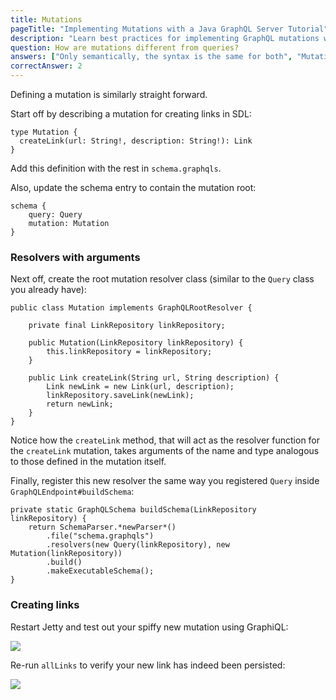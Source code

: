 ```yaml
---
title: Mutations
pageTitle: "Implementing Mutations with a Java GraphQL Server Tutorial"
description: "Learn best practices for implementing GraphQL mutations with graphql-java & Java. You can test your implementation in a GraphiQL Playground."
question: How are mutations different from queries?
answers: ["Only semantically, the syntax is the same for both", "Mutation must be send via HTTP POST", "Mutations start with a different key-word", "Mutation is just another name for a query"]
correctAnswer: 2
---
```


Defining a mutation is similarly straight forward.

<Instruction>

Start off by describing a mutation for creating links in SDL:

```graphql(path=".../hackernews-graphql-java/src/main/resources/schema.graphqls")
type Mutation {
  createLink(url: String!, description: String!): Link
}
```
Add this definition with the rest in `schema.graphqls`. 

</Instruction>

<Instruction>

Also, update the schema entry to contain the mutation root:


```graphql(path=".../hackernews-graphql-java/src/main/resources/schema.graphqls")
schema {
    query: Query
    mutation: Mutation
}
```

</Instruction>

### Resolvers with arguments

<Instruction>

Next off, create the root mutation resolver class (similar to the `Query` class you already have):

```java(path=".../hackernews-graphql-java/src/main/java/com/howtographql/hackernews/Mutation.java")
public class Mutation implements GraphQLRootResolver {
    
    private final LinkRepository linkRepository;

    public Mutation(LinkRepository linkRepository) {
        this.linkRepository = linkRepository;
    }
    
    public Link createLink(String url, String description) {
        Link newLink = new Link(url, description);
        linkRepository.saveLink(newLink);
        return newLink;
    }
}
```

</Instruction>

Notice how the `createLink` method, that will act as the resolver function for the `createLink` mutation, takes arguments of the name and type analogous to those defined in the mutation itself.

<Instruction>

Finally, register this new resolver the same way you registered `Query` inside `GraphQLEndpoint#buildSchema`:

```java(path=".../hackernews-graphql-java/src/main/java/com/howtographql/hackernews/GraphQLEndpoint.java")
private static GraphQLSchema buildSchema(LinkRepository linkRepository) {
    return SchemaParser.*newParser*()
        .file("schema.graphqls")
        .resolvers(new Query(linkRepository), new Mutation(linkRepository))
        .build()
        .makeExecutableSchema();
}
```

</Instruction>

### Creating links

Restart Jetty and test out your spiffy new mutation using GraphiQL:

![](http://i.imgur.com/6l8HrQq.png)

Re-run `allLinks` to verify your new link has indeed been persisted:

![](http://i.imgur.com/X6pD0t0.png)

